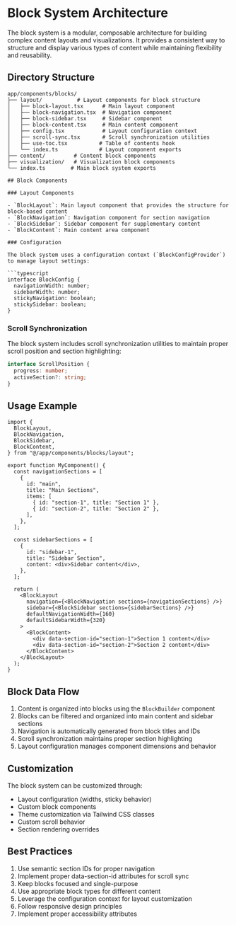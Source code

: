 # Block System Architecture

The block system is a modular, composable architecture for building complex content layouts and visualizations. It provides a consistent way to structure and display various types of content while maintaining flexibility and reusability.

## Directory Structure

````
app/components/blocks/
├── layout/           # Layout components for block structure
│   ├── block-layout.tsx      # Main layout component
│   ├── block-navigation.tsx  # Navigation component
│   ├── block-sidebar.tsx     # Sidebar component
│   ├── block-content.tsx     # Main content component
│   ├── config.tsx            # Layout configuration context
│   ├── scroll-sync.tsx       # Scroll synchronization utilities
│   ├── use-toc.tsx          # Table of contents hook
│   └── index.ts             # Layout component exports
├── content/         # Content block components
├── visualization/   # Visualization block components
└── index.ts        # Main block system exports

## Block Components

### Layout Components

- `BlockLayout`: Main layout component that provides the structure for block-based content
- `BlockNavigation`: Navigation component for section navigation
- `BlockSidebar`: Sidebar component for supplementary content
- `BlockContent`: Main content area component

### Configuration

The block system uses a configuration context (`BlockConfigProvider`) to manage layout settings:

```typescript
interface BlockConfig {
  navigationWidth: number;
  sidebarWidth: number;
  stickyNavigation: boolean;
  stickySidebar: boolean;
}
````

### Scroll Synchronization

The block system includes scroll synchronization utilities to maintain proper scroll position and section highlighting:

```typescript
interface ScrollPosition {
  progress: number;
  activeSection?: string;
}
```

## Usage Example

```tsx
import {
  BlockLayout,
  BlockNavigation,
  BlockSidebar,
  BlockContent,
} from "@/app/components/blocks/layout";

export function MyComponent() {
  const navigationSections = [
    {
      id: "main",
      title: "Main Sections",
      items: [
        { id: "section-1", title: "Section 1" },
        { id: "section-2", title: "Section 2" },
      ],
    },
  ];

  const sidebarSections = [
    {
      id: "sidebar-1",
      title: "Sidebar Section",
      content: <div>Sidebar content</div>,
    },
  ];

  return (
    <BlockLayout
      navigation={<BlockNavigation sections={navigationSections} />}
      sidebar={<BlockSidebar sections={sidebarSections} />}
      defaultNavigationWidth={160}
      defaultSidebarWidth={320}
    >
      <BlockContent>
        <div data-section-id="section-1">Section 1 content</div>
        <div data-section-id="section-2">Section 2 content</div>
      </BlockContent>
    </BlockLayout>
  );
}
```

## Block Data Flow

1. Content is organized into blocks using the `BlockBuilder` component
2. Blocks can be filtered and organized into main content and sidebar sections
3. Navigation is automatically generated from block titles and IDs
4. Scroll synchronization maintains proper section highlighting
5. Layout configuration manages component dimensions and behavior

## Customization

The block system can be customized through:

- Layout configuration (widths, sticky behavior)
- Custom block components
- Theme customization via Tailwind CSS classes
- Custom scroll behavior
- Section rendering overrides

## Best Practices

1. Use semantic section IDs for proper navigation
2. Implement proper data-section-id attributes for scroll sync
3. Keep blocks focused and single-purpose
4. Use appropriate block types for different content
5. Leverage the configuration context for layout customization
6. Follow responsive design principles
7. Implement proper accessibility attributes

```

```
